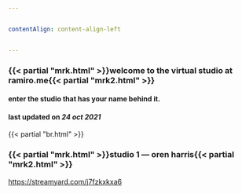 ```yaml
---


contentAlign: content-align-left


---
```

### {{< partial "mrk.html" >}}welcome to the virtual studio at ramiro.me{{< partial "mrk2.html" >}}
#### enter the studio that has your name behind it.
#### last updated on *24 oct 2021*

{{< partial "br.html" >}}
### {{< partial "mrk.html" >}}studio 1 — oren harris{{< partial "mrk2.html" >}}
https://streamyard.com/j7fzkxkxa6


<!-- {{< partial "br.html" >}}
### {{< partial "mrk.html" >}}studio 2 — elvira hopper{{< partial "mrk2.html" >}}
https://streamyard.com/g29rq4hpfm -->

<!-- {{< partial "br.html" >}}
### {{< partial "mrk.html" >}}studio 3 — susan friedman{{< partial "mrk2.html" >}}
https://streamyard.com/a5qu5m6bfn -->
